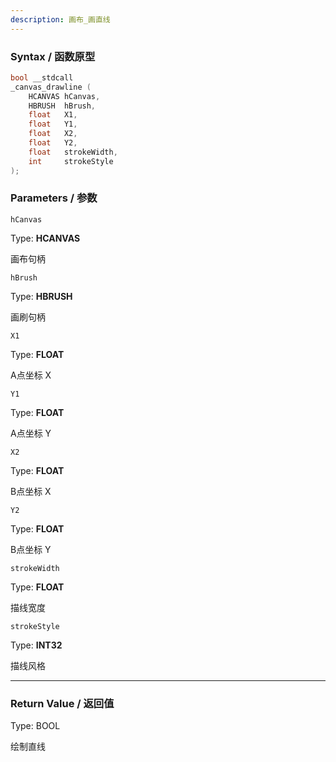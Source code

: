 ```yaml
---
description: 画布_画直线
---
```


### Syntax / 函数原型

```C++
bool __stdcall 
_canvas_drawline (
    HCANVAS hCanvas,
    HBRUSH  hBrush,
    float   X1,
    float   Y1,
    float   X2,
    float   Y2,
    float   strokeWidth,
    int     strokeStyle
);
```


### Parameters / 参数

`hCanvas`

Type: **HCANVAS**

画布句柄

`hBrush`

Type: **HBRUSH**

画刷句柄

`X1`

Type: **FLOAT**

A点坐标 X

`Y1`

Type: **FLOAT**

A点坐标 Y

`X2`

Type: **FLOAT**

B点坐标 X

`Y2`

Type: **FLOAT**

B点坐标 Y

`strokeWidth`

Type: **FLOAT**

描线宽度

`strokeStyle`

Type: **INT32**

描线风格

---

### Return Value / 返回值

Type: BOOL

绘制直线